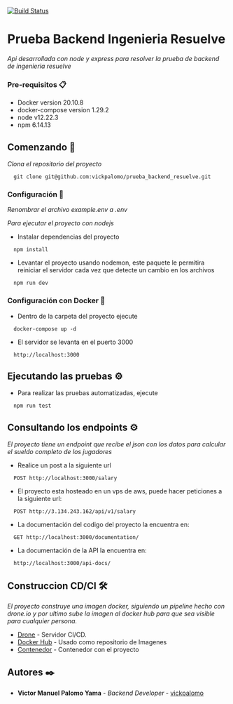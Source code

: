 [![Build Status](https://cloud.drone.io/api/badges/vickpalomo/prueba_backend_resuelve/status.svg)](https://cloud.drone.io/vickpalomo/prueba_backend_resuelve)
# Prueba Backend Ingenieria Resuelve

_Api desarrollada con node y express para resolver la prueba de backend de ingenieria resuelve_

### Pre-requisitos 📋

* Docker version 20.10.8
* docker-compose version 1.29.2
* node v12.22.3
* npm 6.14.13

## Comenzando 🚀

_Clona el repositorio del proyecto_
```
  git clone git@github.com:vickpalomo/prueba_backend_resuelve.git
```
### Configuración 🔧

_Renombrar el archivo example.env a .env_

_Para ejecutar el proyecto con nodejs_

* Instalar dependencias del proyecto

```
  npm install
```

* Levantar el proyecto usando nodemon, este paquete le permitira reiniciar el servidor cada vez que detecte un cambio en los archivos
```
  npm run dev
```

### Configuración con Docker 🔧

* Dentro de la carpeta del proyecto ejecute
```
  docker-compose up -d
```

* El servidor se levanta en el puerto 3000
```
  http://localhost:3000
```

## Ejecutando las pruebas ⚙️

* Para realizar las pruebas automatizadas, ejecute
```
  npm run test
```

## Consultando los endpoints ⚙️

_El proyecto tiene un endpoint que recibe el json con los datos para calcular el sueldo completo de los jugadores_

* Realice un post a la siguiente url

```
  POST http://localhost:3000/salary
```

* El proyecto esta hosteado en un vps de aws, puede hacer peticiones a la siguiente url:
```
  POST http://3.134.243.162/api/v1/salary
```

* La documentación del codigo del proyecto la encuentra en:
```
  GET http://localhost:3000/documentation/
```

* La documentación de la API la encuentra en:
```
  http://localhost:3000/api-docs/
```

## Construccion CD/CI 🛠️

_El proyecto construye una imagen docker, siguiendo un pipeline hecho con drone.io y por ultimo sube la imagen al docker hub para que sea visible para cualquier persona._

* [Drone](https://docs.drone.io/) - Servidor CI/CD.
* [Docker Hub](https://hub.docker.com/) - Usado como repositorio de Imagenes
* [Contenedor](https://hub.docker.com/r/vickpalomo/resuelve) - Contenedor con el proyecto

## Autores ✒️

* **Victor Manuel Palomo Yama** - *Backend Developer* - [vickpalomo](http://github.com/vickpalomo)